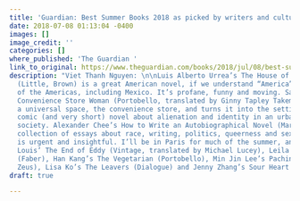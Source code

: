 ```yaml
---
title: 'Guardian: Best Summer Books 2018 as picked by writers and cultural figures'
date: 2018-07-08 01:13:04 -0400
images: []
image_credit: ''
categories: []
where_published: 'The Guardian '
link_to_original: https://www.theguardian.com/books/2018/jul/08/best-summer-holiday-reads-2018-philip-pullman-maggie-ofarrell-nina-stibbe-part-two
description: "Viet Thanh Nguyen: \n\nLuis Alberto Urrea’s The House of Broken Angels
  (Little, Brown) is a great American novel, if we understand “America” to be all
  of the Americas, including Mexico. It’s profane, funny and moving. Sayaka Murata’s
  Convenience Store Woman (Portobello, translated by Ginny Tapley Takemori) takes
  a universal space, the convenience store, and turns it into the setting for a darkly
  comic (and very short) novel about alienation and identity in an urban, capitalist
  society. Alexander Chee’s How to Write an Autobiographical Novel (Mariner) is a
  collection of essays about race, writing, politics, queerness and sexuality that
  is urgent and insightful. I’ll be in Paris for much of the summer, and I’ll be takingÉdouard
  Louis’ The End of Eddy (Vintage, translated by Michael Lucey), Leila Slimani’s Lullaby
  (Faber), Han Kang’s The Vegetarian (Portobello), Min Jin Lee’s Pachinko (Head of
  Zeus), Lisa Ko’s The Leavers (Dialogue) and Jenny Zhang’s Sour Heart (Bloomsbury)."
draft: true

---
```


